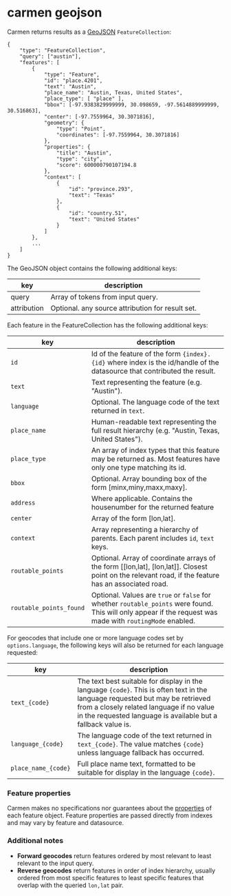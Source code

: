 carmen geojson
==============
Carmen returns results as a [GeoJSON](http://geojson.org/) `FeatureCollection`:

    {
        "type": "FeatureCollection",
        "query": ["austin"],
        "features": [
            {
                "type": "Feature",
                "id": "place.4201",
                "text": "Austin",
                "place_name": "Austin, Texas, United States",
                "place_type": [ "place" ],
                "bbox": [-97.9383829999999, 30.098659, -97.5614889999999, 30.516863],
                "center": [-97.7559964, 30.3071816],
                "geometry": {
                    "type": "Point",
                    "coordinates": [-97.7559964, 30.3071816]
                },
                "properties": {
                    "title": "Austin",
                    "type": "city",
                    "score": 600000790107194.8
                },
                "context": [
                    {
                        "id": "province.293",
                        "text": "Texas"
                    },
                    {
                        "id": "country.51",
                        "text": "United States"
                    }
                ]
            },
            ...
        ]
    }

The GeoJSON object contains the following additional keys:

key | description
--- | ---
query | Array of tokens from input query.
attribution | Optional. any source attribution for result set.

Each feature in the FeatureCollection has the following additional keys:

key | description
--- | ---
`id` | Id of the feature of the form `{index}.{id}` where index is the id/handle of the datasource that contributed the result.
`text` | Text representing the feature (e.g. "Austin").
`language` | Optional. The language code of the text returned in `text`.
`place_name` | Human-readable text representing the full result hierarchy (e.g. "Austin, Texas, United States").
`place_type` | An array of index types that this feature may be returned as. Most features have only one type matching its id.
`bbox` | Optional. Array bounding box of the form [minx,miny,maxx,maxy].
`address` | Where applicable. Contains the housenumber for the returned feature
`center` | Array of the form [lon,lat].
`context` | Array representing a hierarchy of parents. Each parent includes `id`, `text` keys.
`routable_points` | Optional. Array of coordinate arrays of the form [[lon,lat], [lon,lat]]. Closest point on the relevant road, if the feature has an associated road.
`routable_points_found` | Optional. Values are `true` or `false` for whether `routable_points` were found. This will only appear if the request was made with `routingMode` enabled.

For geocodes that include one or more language codes set by `options.language`, the following keys will also be returned for each language requested:

key | description
--- | ---
`text_{code}` | The text best suitable for display in the language `{code}`. This is often text in the language requested but may be retrieved from a closely related language if no value in the requested language is available but a fallback value is.
`language_{code}` | The language code of the text returned in `text_{code}`. The value matches `{code}` unless language fallback has occurred.
`place_name_{code}` | Full place name text, formatted to be suitable for display in the language `{code}`.

### Feature properties

Carmen makes no specifications nor guarantees about the [properties](http://geojson.org/geojson-spec.html#feature-objects) of each feature object. Feature properties are passed directly from indexes and may vary by feature and datasource.

### Additional notes

- **Forward geocodes** return features ordered by most relevant to least relevant to the input query.
- **Reverse geocodes** return features in order of index hierarchy, usually ordered from most specific features to least specific features that overlap with the queried `lon,lat` pair.

